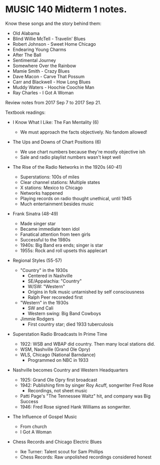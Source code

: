 # MUSIC 140 Midterm 1 notes.

Know these songs and the story behind them:

- Old Alabama
- Blind Willie McTell - Travelin' Blues
- Robert Johnson - Sweet Home Chicago
- Endearing Young Charms
- After The Ball
- Sentimental Journey
- Somewhere Over the Rainbow
- Mamie Smith - Crazy Blues
- Dave Macon - Carve That Possum
- Carr and Blackwell - How Long Blues
- Muddy Waters - Hoochie Coochie Man
- Ray Charles - I Got A Woman

Review notes from 2017 Sep 7 to 2017 Sep 21.

Textbook readings:

- I Know What I Like: The Fan Mentality (6)
  - We must approach the facts objectively. No fandom allowed!
- The Ups and Downs of Chart Positions (6)
  - We use chart numbers because they're mostly objective ish
  - Sale and radio playlist numbers wasn't kept well

- The Rise of the Radio Networks in the 1920s (40-41)
  - Superstations: 100s of miles
  - Clear channel stations:  Multiple states
  - X stations: Mexico to Chicago
  - Networks happened
  - Playing records on radio thought unethical, until 1945
  - Much entertainment besides music

- Frank Sinatra (48-49)
  - Made singer star
  - Became immediate teen idol
  - Fanatical attention from teen girls
  - Successful to the 1980s
  - 1940s: Big Band era ends; singer is star
  - 1955s: Rock and roll upsets this applecart

- Regional Styles (55-57)
  - "Country" in the 1930s
    - Centered in Nashville
    - SE/Appalachia: "Country"
    - W/SW: "Western"
    - Origins in folk music untarnished by self consciousness
    - Ralph Peer recoreded first
  - "Western" in the 1930s
    - SW and Cali
    - Western swing: Big Band Cowboys
  - Jimmie Rodgers
    - First country star; died 1933 tuberculosis

- Superstation Radio Broadcasts In Prime Time
  - 1922: WSB and WBAP did country. Then many local stations did.
  - WSM, Nashville (Grand Ole Opry)
  - WLS, Chicago (National Barndance)
    - Programmed on NBC in 1933

- Nashville becomes Country and Western Headquarters
  - 1925: Grand Ole Opry first broadcast
  - 1942: Publishing firm by singer Roy Acuff, songwriter Fred Rose
    - Recordings, not sheet music
  - Patti Page's "The Tennessee Waltz" hit, and company was Big Success
  - 1946: Fred Rose signed Hank Williams as songwriter.

- The Influence of Gospel Music
  - From church
  - I Got A Woman

- Chess Records and Chicago Electric Blues
  - Ike Turner: Talent scout for Sam Phillips
  - Chess Records: Raw unpolished recordings considered honest
